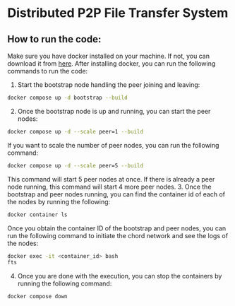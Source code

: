 # Distributed P2P File Transfer System

## How to run the code:

Make sure you have docker installed on your machine. If not, you can download it from [here](https://docs.docker.com/get-docker/). After installing docker, you can run the following commands to run the code:

1. Start the bootstrap node handling the peer joining and leaving:
```bash
docker compose up -d bootstrap --build
```
2. Once the bootstrap node is up and running, you can start the peer nodes: 
```bash 
docker compose up -d --scale peer=1 --build
```
If you want to scale the number of peer nodes, you can run the following command:
```bash
docker compose up -d --scale peer=5 --build
```
This command will start 5 peer nodes at once. If there is already a peer node running, this command will start 4 more peer nodes.
3. Once the bootstrap and peer nodes running, you can find the container id of each of the nodes by running the following:
```bash
docker container ls
```
Once you obtain the container ID of the bootstrap and peer nodes, you can run the following command to initiate the chord network and see the logs of the nodes:
```bash 
docker exec -it <container_id> bash
fts
```
4. Once you are done with the execution, you can stop the containers by running the following command:
```bash
docker compose down
```

